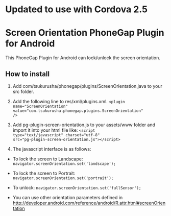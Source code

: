 # Updated to use with Cordova 2.5

# Screen Orientation PhoneGap Plugin for Android

This PhoneGap Plugin for Android can lock/unlock the screen orientation.

## How to install

1. Add com/tsukurusha/phonegap/plugins/ScreenOrientation.java to your src folder.

2. Add the following line to res/xml/plugins.xml.
<code>&lt;plugin name="ScreenOrientation" value="com.tsukurusha.phonegap.plugins.ScreenOrientation" /&gt;</code>

3. Add pg-plugin-screen-orientation.js to your assets/www folder and import it into your html file like:
<code>&lt;script type="text/javascript" charset="utf-8" src="pg-plugin-screen-orientation.js"&gt;&lt;/script&gt;</code>

4. The javascript interface is as follows:

 - To lock the screen to Landscape:
<code>navigator.screenOrientation.set('landscape');</code>

 - To lock the screen to Portrait:
<code>navigator.screenOrientation.set('portrait');</code>

 - To unlock:
<code>navigator.screenOrientation.set('fullSensor');</code>

 - You can use other orientation parameters defined in http://developer.android.com/reference/android/R.attr.html#screenOrientation

